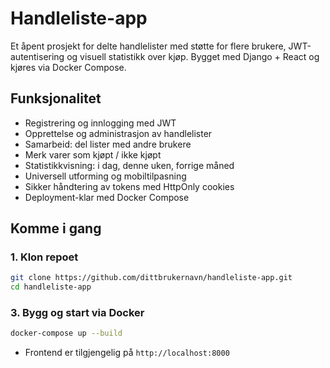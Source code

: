 # Handleliste-app

Et åpent prosjekt for delte handlelister med støtte for flere brukere, JWT-autentisering og visuell statistikk over kjøp. Bygget med Django + React og kjøres via Docker Compose.

## Funksjonalitet

- Registrering og innlogging med JWT
- Opprettelse og administrasjon av handlelister
- Samarbeid: del lister med andre brukere
- Merk varer som kjøpt / ikke kjøpt
- Statistikkvisning: i dag, denne uken, forrige måned
- Universell utforming og mobiltilpasning
- Sikker håndtering av tokens med HttpOnly cookies
- Deployment-klar med Docker Compose

## Komme i gang

### 1. Klon repoet

```bash
git clone https://github.com/dittbrukernavn/handleliste-app.git
cd handleliste-app
```


### 3. Bygg og start via Docker

```bash
docker-compose up --build
```

- Frontend er tilgjengelig på `http://localhost:8000`
